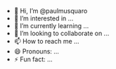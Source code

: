 - 👋 Hi, I’m @paulmusquaro
- 👀 I’m interested in ...
- 🌱 I’m currently learning ...
- 💞️ I’m looking to collaborate on ...
- 📫 How to reach me ...
- 😄 Pronouns: ...
- ⚡ Fun fact: ...

<!---
paulmusquaro/paulmusquaro is a ✨ special ✨ repository because its `README.md` (this file) appears on your GitHub profile.
You can click the Preview link to take a look at your changes.
--->
